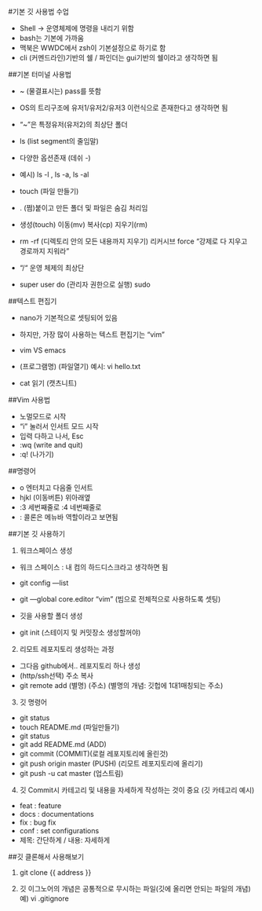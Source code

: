 #기본 깃 사용법 수업

- Shell -> 운영체제에 명령을 내리기 위함
- bash는  기본에 가까움
- 맥북은 WWDC에서  zsh이 기본설정으로 하기로 함
- cli (커멘드라인)기반의 쉘 / 파인더는 gui기반의 쉘이라고 생각하면 됨


##기본 터미널 사용법
- ~ (물결표시는) pass를 뜻함
- OS의 트리구조에 유저1/유저2/유저3 이런식으로 존재한다고 생각하면 됨
- “~”은 특정유저(유저2)의 최상단 폴더
 
- ls (list segment의 줄임말)
- 다양한 옵션존재 (데쉬 -)
- 예시) ls -l , ls -a, ls -al
 
- touch (파일 만들기)
- . (쩜)붙이고 만든 폴더 및 파일은  숨김 처리임
- 생성(touch) 이동(mv) 복사(cp) 지우기(rm)
- rm -rf (디렉토리 안의 모든 내용까지 지우기) 리커시브 force “강제로 다 지우고 경로까지 지워라”
- “/“ 운영 체제의 최상단

- super user do (관리자 권한으로 실행) sudo

##텍스트 편집기
- nano가 기본적으로 셋팅되어 있음
- 하지만, 가장 많이 사용하는 텍스트 편집기는 “vim”
- vim VS emacs

- (프로그램명) (파일열기) 예시: vi hello.txt
- cat 읽기 (캣츠니트)

##Vim 사용법
- 노멀모드로 시작
- “i” 눌러서 인서트 모드 시작
- 입력 다하고 나서, Esc
- :wq (write and quit) 
- :q! (나가기)

##명령어
- o 엔터치고 다음줄 인서트
- hjkl (이동버튼) 위아래옆
- :3 세번째줄로  :4 네번째줄로
- : 콜론은 메뉴바 역할이라고 보면됨


##기본 깃 사용하기
1. 워크스페이스 생성 
- 워크 스페이스 : 내 컴의 하드디스크라고 생각하면 됨
- git config —list
- git —global core.editor “vim” (빔으로 전체적으로 사용하도록 셋팅)

- 깃을 사용할 폴더 생성
- git init (스테이지 및 커밋장소 생성할꺼야)



2. 리모트 레포지토리 생성하는 과정

- 그다음 github에서.. 레포지토리 하나 생성 
- (http/ssh선택) 주소 복사
- git remote add (별명) (주소)
       (별명의 개념: 깃헙에 1대1매칭되는 주소)
 
3. 깃 명령어 
- git status
- touch README.md (파일만들기) 
- git status
- git add README.md (ADD)
- git commit   (COMMIT)(로컬 레포지토리에 올린것) 
- git push origin master (PUSH) (리모트 레포지토리에 올리기)
- git push -u cat master   (업스트림)


4. 깃 Commit시 카테고리 및 내용을 자세하게 작성하는 것이 중요
      (깃 카테고리 예시)
- feat : feature
- docs : documentations
- fix : bug fix
- conf : set configurations
- 제목: 간단하게 / 내용: 자세하게


##깃 클론해서 사용해보기
1. git clone {{ address }}

2. 깃 이그노어의 개념은 공통적으로 무시하는 파일(깃에 올리면 안되는 파일의 개념)
      예) vi .gitignore

